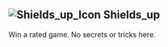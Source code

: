 ## ![Shields_up_Icon](https://raw.githubusercontent.com/1IlIl/wikidata/main/achievement_icons/Shields_up.png) Shields_up





Win a rated game. No secrets or tricks here.

